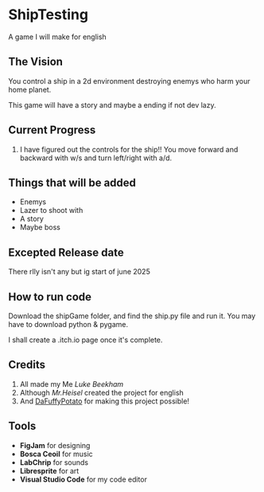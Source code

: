 # ShipTesting
A game I will make for english

## The Vision
You control a ship in a 2d environment destroying enemys who harm your home planet. 

This game will have a story and maybe a ending if not dev lazy. 

## Current Progress
1. I have figured out the controls for the ship!! You move forward and backward with w/s and turn left/right with a/d. 

## Things that will be added

- Enemys
- Lazer to shoot with
- A story 
- Maybe boss 


## Excepted Release date
There rlly isn't any but ig start of june 2025

## How to run code
Download the shipGame folder, and  find the ship.py file and run it. You may have to download python & pygame.

I shall create a .itch.io page once it's complete. 

## Credits
1. All made my Me *Luke Beekham*
2. Although *Mr.Heisel* created the project for english 
3. And [DaFuffyPotato](https://www.youtube.com/@DaFluffyPotato) for making this project possible!

## Tools
- **FigJam** for designing
- **Bosca Ceoil** for music
- **LabChrip** for sounds
- **Libresprite** for art
- **Visual Studio Code** for my code editor